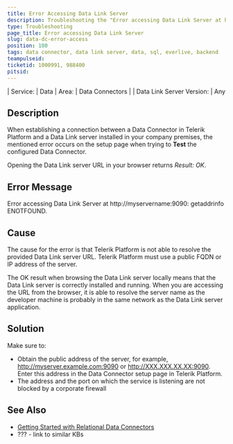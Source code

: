```yaml
---
title: Error Accessing Data Link Server
description: Troubleshooting the "Error accessing Data Link Server at http://myservername:9090: getaddrinfo ENOTFOUND" error
type: Troubleshooting
page_title: Error accessing Data Link Server
slug: data-dc-error-access
position: 100
tags: data connector, data link server, data, sql, everlive, backend
teampulseid: 
ticketid: 1000991, 988400
pitsid:
---
```


<!-- Environment Table -->
<!-- TO DO:
     We need to check how such can be developed according to our needs:
 	 We don't need Header roll, but rather a title: Environment.
     E.g. - Telerik Product, Version, SDK, SDK version, Mobile OS Vendor, Mobile OS Vendor Version, Client, Client Version, App Type (Hybrid/NativeScript/Native), 3rd party integration, Browser Type, Browser Version -->
| Service:     | Data
| Area: | Data Connectors |
| Data Link Server Version: | Any


## Description

When establishing a connection between a Data Connector in Telerik Platform and a Data Link server installed in your company premises, the mentioned error occurs on the setup page when trying to **Test** the configured Data Connector.

Opening the Data Link server URL in your browser returns *Result: OK*.  

## Error Message

Error accessing Data Link Server at http://myservername:9090: getaddrinfo ENOTFOUND.

## Cause

The cause for the error is that Telerik Platform is not able to resolve the provided Data Link server URL. Telerik Platform must use a public FQDN or IP address of the server.

The OK result when browsing the Data Link server locally means that the Data Link server is correctly installed and running. When you are accessing the URL from the browser, it is able to resolve the server name as the developer machine is probably in the same network as the Data Link server application. 

## Solution

Make sure to:

- Obtain the public address of the server, for example, http://myserver.example.com:9090 or http://XXX.XXX.XX.XX:9090. Enter this address in the Data Connector setup page in Telerik Platform. 
- The address and the port on which the service is listening are not blocked by a corporate firewall 

## See Also

* [Getting Started with Relational Data Connectors](http://docs.telerik.com/platform/backend-services/javascript/data-connectors/sql/data-connectors-getting-started)
* ??? - link to similar KBs